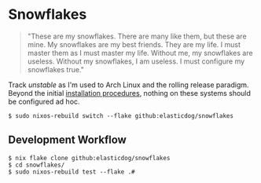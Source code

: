 # Snowflakes

> "These are my snowflakes. There are many like them, but these are mine. My
> snowflakes are my best friends. They are my life. I must master them as I must
> master my life. Without me, my snowflakes are useless. Without my snowflakes,
> I am useless. I must configure my snowflakes true."

Track _unstable_ as I'm used to Arch Linux and the rolling release paradigm.
Beyond the initial [installation procedures](./INSTALL.md), nothing on these
systems should be configured ad hoc.

```
$ sudo nixos-rebuild switch --flake github:elasticdog/snowflakes
```

## Development Workflow

```
$ nix flake clone github:elasticdog/snowflakes
$ cd snowflakes/
$ sudo nixos-rebuild test --flake .#
```
